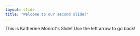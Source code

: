 ```yaml
---
layout: slide
title: "Welcome to our second slide!"
---
```

This is Katherine Monrot's Slide! 
Use the left arrow to go back!
